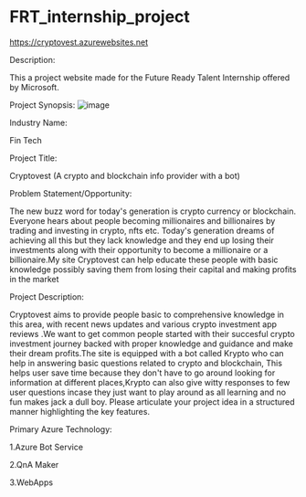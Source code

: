 # FRT_internship_project
https://cryptovest.azurewebsites.net


Description:

This a project website made for the Future Ready Talent Internship offered by Microsoft.

Project Synopsis:
![image](https://user-images.githubusercontent.com/66774185/150735306-cc650c80-0124-48bd-b493-2f8d340a6c6f.png)



Industry Name:

Fin Tech


Project Title:

Cryptovest (A crypto and blockchain info provider with a bot)


Problem Statement/Opportunity:

The new buzz word for today's generation is crypto currency or blockchain. Everyone hears about people becoming millionaires and billionaires by trading and investing in crypto, nfts etc. Today's generation dreams of achieving all this but they lack knowledge and they end up losing their investments along with  their opportunity to become a millionaire or a billionaire.My site Cryptovest can help educate these people with basic knowledge possibly saving them from losing their capital and making profits in the market


Project Description:

Cryptovest aims to provide people basic to comprehensive knowledge in this area, with recent news updates and various crypto investment app reviews .We want to get common people  started with their succesful crypto investment journey backed with proper knowledge and guidance and make their dream profits.The site is equipped with a bot called Krypto who can help in answering basic questions related to crypto and blockchain, This helps user save time because they don't have to go around looking for information at different places,Krypto can also give witty responses to few  user questions incase they just want to play around as all learning and no fun makes jack a dull boy.
 Please articulate your project idea in a structured manner highlighting the key features.

Primary Azure Technology:

1.Azure Bot Service

2.QnA Maker

3.WebApps

